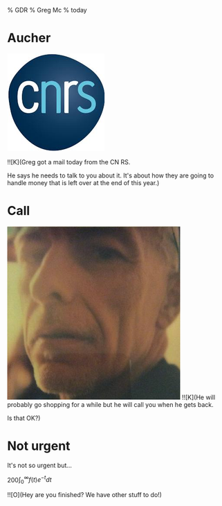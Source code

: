 % GDR
% Greg Mc
% today

# Aucher

![](cnrs.jpeg)

!![K](Greg got a mail today from the CN RS.

He says he needs to talk to you about it.
It's about how they are going to handle money that is left over at the end of this year.)

# Call

![](me.jpg)
!![K](He will probably go shopping for a while
but he will call you when he gets back.

Is that OK?)

# Not urgent

It's not so urgent but...

200$\int_0^\infty f(t) e^{-t} {dt}$

!![O](Hey are you finished? We have other stuff to do!)
